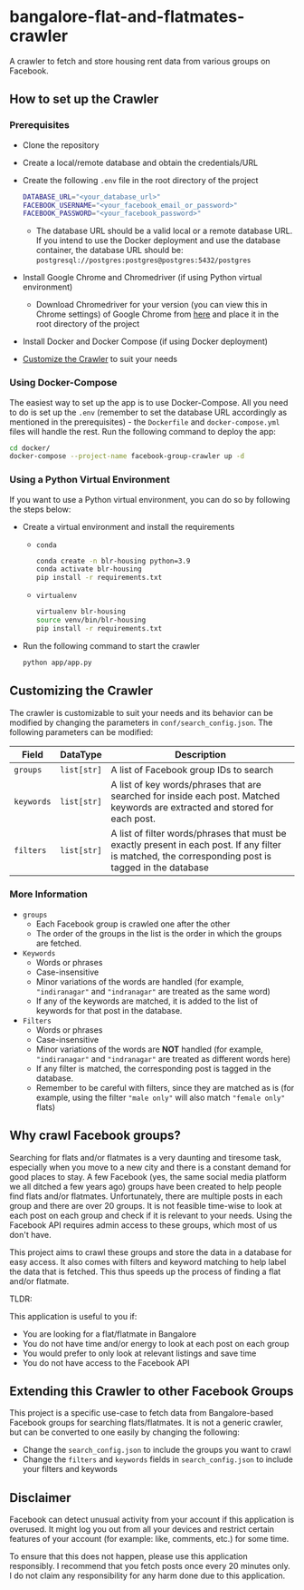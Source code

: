 # bangalore-flat-and-flatmates-crawler

A crawler to fetch and store housing rent data from various groups on Facebook.

## How to set up the Crawler

### Prerequisites

- Clone the repository
- Create a local/remote database and obtain the credentials/URL
- Create the following `.env` file in the root directory of the project

    ```bash
    DATABASE_URL="<your_database_url>"
    FACEBOOK_USERNAME="<your_facebook_email_or_password>"
    FACEBOOK_PASSWORD="<your_facebook_password>"
    ```
    - The database URL should be a valid local or a remote database URL. If you intend to use the Docker deployment and use the database container, the database URL should be: `postgresql://postgres:postgres@postgres:5432/postgres`
- Install Google Chrome and Chromedriver (if using Python virtual environment)
    - Download Chromedriver for your version (you can view this in Chrome settings) of Google Chrome from [here](https://chromedriver.chromium.org/downloads) and place it in the root directory of the project
- Install Docker and Docker Compose (if using Docker deployment)
- [Customize the Crawler](#customizing-the-crawler) to suit your needs

### Using Docker-Compose

The easiest way to set up the app is to use Docker-Compose. All you need to do is set up the `.env` (remember to set the database URL accordingly as mentioned in the prerequisites) - the `Dockerfile` and `docker-compose.yml` files will handle the rest. Run the following command to deploy the app:

```bash
cd docker/
docker-compose --project-name facebook-group-crawler up -d
 ```

### Using a Python Virtual Environment

If you want to use a Python virtual environment, you can do so by following the steps below:

- Create a virtual environment and install the requirements
    - `conda`
        ```bash
        conda create -n blr-housing python=3.9
        conda activate blr-housing
        pip install -r requirements.txt
        ```

    - `virtualenv`   
        ```bash
        virtualenv blr-housing
        source venv/bin/blr-housing
        pip install -r requirements.txt
        ```
- Run the following command to start the crawler
    ```bash
    python app/app.py
    ```

## Customizing the Crawler

The crawler is customizable to suit your needs and its behavior can be modified by changing the parameters in `conf/search_config.json`. The following parameters can be modified:

| Field    	| DataType  	| Description                                                                                                                                  	|
|----------	|-----------	|----------------------------------------------------------------------------------------------------------------------------------------------	|
| `groups`   	| `list[str]`	| A list of Facebook group IDs to search                                                                                                       	|
| `keywords` 	| `list[str]` 	| A list of key words/phrases that are searched for inside each post. Matched keywords are extracted and stored for each post.                   	|
| `filters`  	| `list[str]` 	| A list of filter words/phrases that must be exactly present in each post. If any filter is matched, the corresponding post is tagged in the database 	|

### More Information

- `groups`
    - Each Facebook group is crawled one after the other
    - The order of the groups in the list is the order in which the groups are fetched.
- `Keywords`
    - Words or phrases
    - Case-insensitive
    - Minor variations of the words are handled (for example, `"indiranagar"` and `"indranagar"` are treated as the same word)
    - If any of the keywords are matched, it is added to the list of keywords for that post in the database.
- `Filters`
    - Words or phrases
    - Case-insensitive
    - Minor variations of the words are **NOT** handled (for example, `"indiranagar"` and `"indranagar"` are treated as different words here)
    - If any filter is matched, the corresponding post is tagged in the database.
    - Remember to be careful with filters, since they are matched as is (for example, using the filter `"male only"` will also match `"female only"` flats)

## Why crawl Facebook groups?

Searching for flats and/or flatmates is a very daunting and tiresome task, especially when you move to a new city and there is a constant demand for good places to stay. A few Facebook (yes, the same social media platform we all ditched a few years ago) groups have been created to help people find flats and/or flatmates. Unfortunately, there are multiple posts in each group and there are over 20 groups. It is not feasible time-wise to look at each post on each group and check if it is relevant to your needs. Using the Facebook API requires admin access to these groups, which most of us don't have.

This project aims to crawl these groups and store the data in a database for easy access. It also comes with filters and keyword matching to help label the data that is fetched. This thus speeds up the process of finding a flat and/or flatmate.

TLDR: 

This application is useful to you if:
- You are looking for a flat/flatmate in Bangalore
- You do not have time and/or energy to look at each post on each group
- You would prefer to only look at relevant listings and save time
- You do not have access to the Facebook API

## Extending this Crawler to other Facebook Groups

This project is a specific use-case to fetch data from Bangalore-based Facebook groups for searching flats/flatmates. It is not a generic crawler, but can be converted to one easily by changing the following:

- Change the `search_config.json` to include the groups you want to crawl
- Change the `filters` and `keywords` fields in `search_config.json` to include your filters and keywords

## Disclaimer

Facebook can detect unusual activity from your account if this application is overused. It might log you out from all your devices and restrict certain features of your account (for example: like, comments, etc.) for some time. 

To ensure that this does not happen, please use this application responsibly. I recommend that you fetch posts once every 20 minutes only. I do not claim any responsibility for any harm done due to this application.